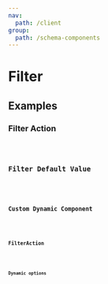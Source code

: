 ```yaml
---
nav:
  path: /client
group:
  path: /schema-components
---
```


# Filter

## Examples

### Filter Action

<code src="./demos/demo3.tsx" />

### Filter Default Value

<code src="./demos/demo2.tsx" />

### Custom Dynamic Component

<code src="./demos/demo4.tsx" />

### FilterAction

<code src="./demos/demo5.tsx" />

### Dynamic options

<code src="./demos/demo6.tsx" />
